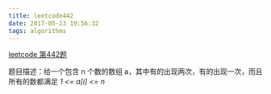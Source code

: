 ```yaml
---
title: leetcode442
date: 2017-05-23 19:56:32
tags: algorithms
---
```



[leetcode 第442题](https://leetcode.com/problems/find-all-duplicates-in-an-array/#/description)

题目描述：给一个包含 n 个数的数组 a，其中有的出现两次，有的出现一次，而且所有的数都满足 _1 <= a[i] <= n_



